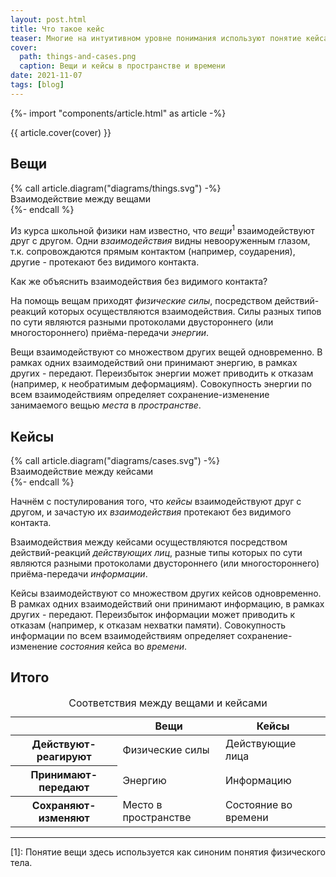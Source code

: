 ```yaml
---
layout: post.html
title: Что такое кейс
teaser: Многие на интуитивном уровне понимания используют понятие кейса, но не каждый способен объяснить, что это такое
cover:
  path: things-and-cases.png
  caption: Вещи и кейсы в пространстве и времени
date: 2021-11-07
tags: [blog]
---
```

{%- import "components/article.html" as article -%}

{{ article.cover(cover) }}

## Вещи

{% call article.diagram("diagrams/things.svg") -%}  
Взаимодействие между вещами  
{%- endcall %}

Из курса школьной физики нам известно, что _вещи_<sup>1</sup> взаимодействуют друг с другом.
Одни _взаимодействия_ видны невооруженным глазом, т.к. сопровождаются прямым контактом
(например, соударения), другие - протекают без видимого контакта.

Как же объяснить взаимодействия без видимого контакта?

На помощь вещам приходят _физические силы_, посредством действий-реакций которых осуществляются
взаимодействия. Силы разных типов по сути являются разными протоколами двустороннего (или
многостороннего) приёма-передачи _энергии_.

Вещи взаимодействуют со множеством других вещей одновременно. В рамках одних взаимодействий
они принимают энергию, в рамках других - передают. Переизбыток энергии может приводить к
отказам (например, к необратимым деформациям). Совокупность энергии по всем взаимодействиям
определяет сохранение-изменение занимаемого вещью _места_ в _пространстве_.

## Кейсы

{% call article.diagram("diagrams/cases.svg") -%}  
Взаимодействие между кейсами  
{%- endcall %}

Начнём с постулирования того, что _кейсы_ взаимодействуют друг с другом, и зачастую их
_взаимодействия_ протекают без видимого контакта.

Взаимодействия между кейсами осуществляются посредством действий-реакций _действующих лиц_,
разные типы которых по сути являются разными протоколами двустороннего (или
многостороннего) приёма-передачи _информации_.

Кейсы взаимодействуют со множеством других кейсов одновременно. В рамках одних взаимодействий
они принимают информацию, в рамках других - передают. Переизбыток информации может приводить к
отказам (например, к отказам нехватки памяти). Совокупность информации по всем взаимодействиям
определяет сохранение-изменение _состояния_ кейса во _времени_.

## Итого

<table>
  <caption>Соответствия между вещами и кейсами</caption>
  <thead>
    <tr>
      <th scope="col"></th>
      <th scope="col">Вещи</th>
      <th scope="col">Кейсы</th>
    </tr>
  </thead>
  <tbody>
    <tr>
      <th scope="row">Действуют-реагируют</th>
      <td>Физические силы</td>
      <td>Действующие лица</td>
    </tr>
    <tr>
      <th scope="row">Принимают-передают</th>
      <td>Энергию</td>
      <td>Информацию</td>
    </tr>
    <tr>
      <th scope="row">Сохраняют-изменяют</th>
      <td>Место в пространстве</td>
      <td>Состояние во времени</td>
    </tr>
  </tbody>
</table>

<hr class="solid">

[1]: Понятие вещи здесь используется как синоним понятия физического тела.